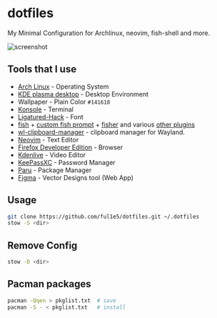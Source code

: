 # dotfiles

My Minimal Configuration for Archlinux, neovim, fish-shell and more.

![screenshot](https://imgur.com/WAg4xDf.png)

## Tools that I use

- [Arch Linux](https://archlinux.org/) - Operating System
- [KDE plasma desktop](https://kde.org/plasma-desktop/) - Desktop Environment
- Wallpaper - Plain Color `#141618`
- [Konsole](https://konsole.kde.org/) - Terminal
- [Ligatured-Hack](https://github.com/gaplo917/Ligatured-Hack) - Font
- [fish](https://fishshell.com/) + [custom fish prompt](./fish/.config/fish/functions/) +
  [fisher](https://github.com/jorgebucaran/fisher) and various [other plugins](./fish/.config/fish/fish_plugins)
- [wl-clipboard-manager](https://github.com/bugaevc/wl-clipboard) - clipboard manager for Wayland.
- [Neovim](https://github.com/neovim/neovim) - Text Editor
- [Firefox Developer Edition](https://www.mozilla.org/en-US/firefox/developer/) - Browser
- [Kdenlive](https://kdenlive.org/en/) - Video Editor
- [KeePassXC](https://keepassxc.org/) - Password Manager
- [Paru](https://github.com/Morganamilo/paru) - Package Manager
- [Figma](https://www.figma.com) - Vector Designs tool (Web App)

## Usage

```bash
git clone https://github.com/ful1e5/dotfiles.git ~/.dotfiles
stow -S <dir>
```

## Remove Config

```bash
stow -D <dir>
```

## Pacman packages

```bash
pacman -Qqen > pkglist.txt  # save
pacman -S - < pkglist.txt   # install
```
